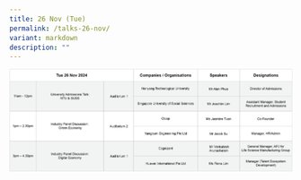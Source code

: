 ```yaml
---
title: 26 Nov (Tue)
permalink: /talks-26-nov/
variant: markdown
description: ""
---
```

![](/images/26_nov_talks.png)<p></p>
